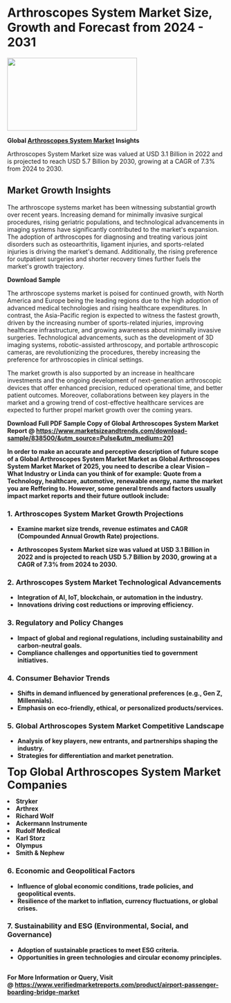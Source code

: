 <H1>Arthroscopes System Market Size, Growth and Forecast from 2024 - 2031</H1><img class="aligncenter size-medium wp-image-584254" src="https://thirdeyenews.in/wp-content/uploads/2024/09/Global-Market-Research-300x168.jpeg" alt="" width="300" height="168" /><p><strong>Global&nbsp;<a href="https://www.marketsizeandtrends.com/download-sample/838500/&amp;utm_source=Pulse&amp;utm_medium=201">Arthroscopes System Market</a> Insights</strong></p><p>Arthroscopes System Market size was valued at USD 3.1 Billion in 2022 and is projected to reach USD 5.7 Billion by 2030, growing at a CAGR of 7.3% from 2024 to 2030.</p><p><h2>Market Growth Insights</h2> <p>The arthroscope systems market has been witnessing substantial growth over recent years. Increasing demand for minimally invasive surgical procedures, rising geriatric populations, and technological advancements in imaging systems have significantly contributed to the market's expansion. The adoption of arthroscopes for diagnosing and treating various joint disorders such as osteoarthritis, ligament injuries, and sports-related injuries is driving the market's demand. Additionally, the rising preference for outpatient surgeries and shorter recovery times further fuels the market's growth trajectory.</p> <p><strong>Download Sample</strong></p> <p>The arthroscope systems market is poised for continued growth, with North America and Europe being the leading regions due to the high adoption of advanced medical technologies and rising healthcare expenditures. In contrast, the Asia-Pacific region is expected to witness the fastest growth, driven by the increasing number of sports-related injuries, improving healthcare infrastructure, and growing awareness about minimally invasive surgeries. Technological advancements, such as the development of 3D imaging systems, robotic-assisted arthroscopy, and portable arthroscopic cameras, are revolutionizing the procedures, thereby increasing the preference for arthroscopies in clinical settings.</p> <p>The market growth is also supported by an increase in healthcare investments and the ongoing development of next-generation arthroscopic devices that offer enhanced precision, reduced operational time, and better patient outcomes. Moreover, collaborations between key players in the market and a growing trend of cost-effective healthcare services are expected to further propel market growth over the coming years.</p> <p><strong></p><p><span class=""><strong>Download Full PDF Sample Copy of Global Arthroscopes System Market Report</strong> @ <a href="https://www.marketsizeandtrends.com/download-sample/838500/&amp;utm_source=Pulse&amp;utm_medium=201" target="_blank">https://www.marketsizeandtrends.com/download-sample/838500/&amp;utm_source=Pulse&amp;utm_medium=201</a></span></p><p>In order to make an accurate and perceptive description of future scope of a Global&nbsp;Arthroscopes System Market Market as Global&nbsp;Arthroscopes System Market Market of 2025, you need to describe a clear Vision &ndash; What Industry or Linda can you think of for example: Quote from a Technology, healthcare, automotive, renewable energy, name the market you are Reffering to. However, some general trends and factors usually impact market reports and their future outlook include:</p><h3>1.&nbsp;<strong>Arthroscopes System Market Growth Projections</strong></h3><ul><li>Examine market size trends, revenue estimates and CAGR (Compounded Annual Growth Rate) projections.</li><li><p>Arthroscopes System Market size was valued at USD 3.1 Billion in 2022 and is projected to reach USD 5.7 Billion by 2030, growing at a CAGR of 7.3% from 2024 to 2030.</p></li></ul><h3>2.&nbsp;<strong>Arthroscopes System Market Technological Advancements</strong></h3><ul><li>Integration of AI, IoT, blockchain, or automation in the industry.</li><li>Innovations driving cost reductions or improving efficiency.</li></ul><h3>3.&nbsp;<strong>Regulatory and Policy Changes</strong></h3><ul><li>Impact of global and regional regulations, including sustainability and carbon-neutral goals.</li><li>Compliance challenges and opportunities tied to government initiatives.</li></ul><h3>4.&nbsp;<strong>Consumer Behavior Trends</strong></h3><ul><li>Shifts in demand influenced by generational preferences (e.g., Gen Z, Millennials).</li><li>Emphasis on eco-friendly, ethical, or personalized products/services.</li></ul><h3>5.&nbsp;<strong>Global Arthroscopes System Market Competitive Landscape</strong></h3><ul><li>Analysis of key players, new entrants, and partnerships shaping the industry.</li><li>Strategies for differentiation and market penetration.</li></ul><p data-pm-slice="1 1 []"><span style="color: inherit; font-family: inherit; font-size: 25px;">Top Global Arthroscopes System Market Companies</span></p><div class="" data-test-id=""><p><li>Stryker</li><li> Arthrex</li><li> Richard Wolf</li><li> Ackermann Instrumente</li><li> Rudolf Medical</li><li> Karl Storz</li><li> Olympus</li><li> Smith & Nephew</li></p></div><h3>6.&nbsp;<strong>Economic and Geopolitical Factors</strong></h3><ul><li>Influence of global economic conditions, trade policies, and geopolitical events.</li><li>Resilience of the market to inflation, currency fluctuations, or global crises.</li></ul><h3>7.&nbsp;<strong>Sustainability and ESG (Environmental, Social, and Governance)</strong></h3><ul><li>Adoption of sustainable practices to meet ESG criteria.</li><li>Opportunities in green technologies and circular economy principles.</li></ul><h2><strong style="font-size: 14px;">For More Information or Query, Visit @&nbsp;</strong><a style="background-color: #ffffff; font-size: 14px;" href="https://www.marketsizeandtrends.com/report/arthroscopes-system-market/" target="_blank">https://www.verifiedmarketreports.com/product/airport-passenger-boarding-bridge-market</a></h2>
